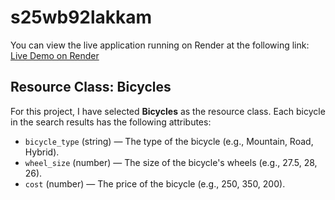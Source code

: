 # s25wb92lakkam
You can view the live application running on Render at the following link:
[Live Demo on Render](https://github.com/praneetha2908/s25wb92lakkam.git)
## Resource Class: Bicycles
For this project, I have selected **Bicycles** as the resource class. Each bicycle in the search results has the following attributes:
- `bicycle_type` (string) — The type of the bicycle (e.g., Mountain, Road, Hybrid).
- `wheel_size` (number) — The size of the bicycle's wheels (e.g., 27.5, 28, 26).
- `cost` (number) — The price of the bicycle (e.g., 250, 350, 200).